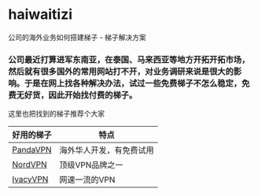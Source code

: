 # haiwaitizi
公司的海外业务如何搭建梯子 - 梯子解决方案


### 公司最近打算进军东南亚，在泰国、马来西亚等地方开拓开拓市场，然后就有很多国外的常用网站打不开，对业务调研来说是很大的影响。于是在网上找各种解决办法，试过一些免费梯子不怎么稳定，免费无好货，因此开始找付费的梯子。

这里也把找到的梯子推荐个大家


|  好用的梯子   | 特点  |
|  ----  | ----  |
| [PandaVPN](https://www.panhdpe.xyz/r/22216799) | 海外华人开发，有免费试用 |
| [NordVPN](https://go.nordlocker.net/aff_c?offer_id=15&aff_id=38201&url_id=6063&aff_sub=wulujia&aff_click_id=haiwaitizi) | 顶级VPN品牌之一 |
| [IvacyVPN](https://www.ivacykodi.com/easter-deal-2020/?aff=91814&data1=wulujia&data2=haiwaitizi) | 网速一流的VPN |
